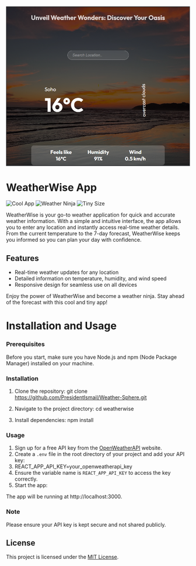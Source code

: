 <p align="center">
  <img src="public/readme.png" alt="Project Screenshot" width="800">
</p>


# WeatherWise App

![Cool App](https://img.shields.io/badge/Cool%20App-%F0%9F%86%92-blue)
![Weather Ninja](https://img.shields.io/badge/Weather-Ninja-green)
![Tiny Size](https://img.shields.io/badge/Size-Tiny-yellow)


WeatherWise is your go-to weather application for quick and accurate weather information. With a simple and intuitive interface, the app allows you to enter any location and instantly access real-time weather details. From the current temperature to the 7-day forecast, WeatherWise keeps you informed so you can plan your day with confidence.

## Features

- Real-time weather updates for any location
- Detailed information on temperature, humidity, and wind speed
- Responsive design for seamless use on all devices

Enjoy the power of WeatherWise and become a weather ninja. Stay ahead of the forecast with this cool and tiny app!
# Installation and Usage

### Prerequisites

Before you start, make sure you have Node.js and npm (Node Package Manager) installed on your machine.

### Installation

1. Clone the repository:
git clone https://github.com/PresidentIsmail/Weather-Sphere.git

2. Navigate to the project directory:
cd weatherwise


3. Install dependencies:
npm install


### Usage

1. Sign up for a free API key from the [OpenWeatherAPI](https://openweathermap.org/api) website.
2. Create a `.env` file in the root directory of your project and add your API key:
3. REACT_APP_API_KEY=your_openweatherapi_key
4. Ensure the variable name is `REACT_APP_API_KEY` to access the key correctly.
5. Start the app:


The app will be running at http://localhost:3000.

### Note

Please ensure your API key is kept secure and not shared publicly.


## License

This project is licensed under the [MIT License](LICENSE).

